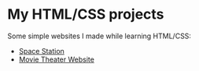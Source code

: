 # My HTML/CSS projects 

Some simple websites I made while learning HTML/CSS:
* [Space Station](https://github.com/ltibbits000/HTML-and-CSS-projects/blob/main/One-page-website%20assignment/index.html)
* [Movie Theater Website](https://github.com/ltibbits000/HTML-and-CSS-projects/tree/main/bootstrap4_project)